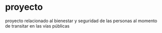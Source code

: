 # proyecto
proyecto relacionado al bienestar y seguridad de las personas al momento de transitar en las vías públicas

